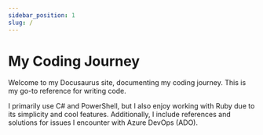 ```yaml
---
sidebar_position: 1
slug: /
---
```


# My Coding Journey

Welcome to my Docusaurus site, documenting my coding journey. This is my go-to reference for writing code.

I primarily use C# and PowerShell, but I also enjoy working with Ruby due to its simplicity and cool features. Additionally, I include references and solutions for issues I encounter with Azure DevOps (ADO).